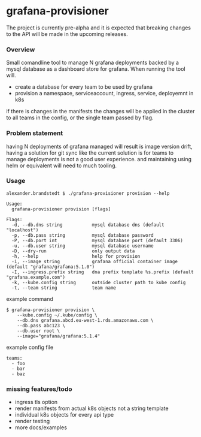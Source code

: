 # grafana-provisioner
The project is currently pre-alpha and it is expected that breaking changes to the API will be made in the upcoming releases.

### Overview 
Small comandline tool to manage N grafana deployments backed by a mysql database as a dashboard store for grafana. When running the tool will. 
* create a database for every team to be used by grafana
* provision a namespace, serviceaccount, ingress, service, deployemnt in k8s

if there is changes in the manifests the changes will be applied in the cluster to all teams in the config, or the single team passed by flag. 


### Problem statement
having N deployments of grafana managed will result is image version drift, having a solution for git sync like the current solution is for teams to manage deployments is not a good user experience. and maintaining using helm or equivalent will need to much tooling.


### Usage
```
alexander.brandstedt $ ./grafana-provisioner provision --help

Usage:
  grafana-provisioner provision [flags]

Flags:
  -d, --db.dns string           mysql database dns (default "localhost")
  -p, --db.pass string          mysql database password
  -P, --db.port int             mysql database port (default 3306)
  -u, --db.user string          mysql database username
  -D, --dry-run                 only output data
  -h, --help                    help for provision
  -i, --image string            grafana official container image (default "grafana/grafana:5.1.0")
  -I, --ingress.prefix string   dna prefix template %s.prefix (default "grafana.example.com")
  -k, --kube.config string      outside cluster path to kube config
  -t, --team string             team name
```

example command 
```
$ grafana-provisioner provision \
    --kube.config ~/.kube/config \
    --db.dns grafana.abcd.eu-west-1.rds.amazonaws.com \
    --db.pass abc123 \
    --db.user root \
    --image="grafana/grafana:5.1.4"

```

example config file
```
teams:
  - foo
  - bar
  - baz
```


### missing features/todo
* ingress tls option
* render manifests from actual k8s objects not a string template
* individual k8s objects for every api type
* render testing
* more docs/examples

